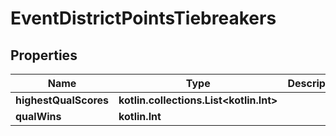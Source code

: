 
# EventDistrictPointsTiebreakers

## Properties
Name | Type | Description | Notes
------------ | ------------- | ------------- | -------------
**highestQualScores** | **kotlin.collections.List&lt;kotlin.Int&gt;** |  |  [optional]
**qualWins** | **kotlin.Int** |  |  [optional]



